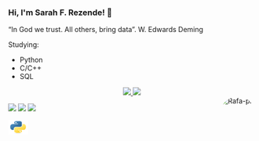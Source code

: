 ### Hi, I'm Sarah F. Rezende! 🦊 

“In God we trust. All others, bring data”. W. Edwards Deming 

Studying:
- Python
- C/C++
- SQL

<div align="center">
  <a href="https://github.com/sarahfeanor">
  <img height="180em" src="https://github-readme-stats.vercel.app/api?username=sarahfeanor&show_icons=true&theme=dracula&include_all_commits=true&count_private=true"/>
  <img height="180em" src="https://github-readme-stats.vercel.app/api/top-langs/?username=sarahfeanor&layout=compact&langs_count=7&theme=dracula"/>
</div>

</div> 

<img align="right" alt="Rafa-pic" height="150" style="border-radius:50px;" src="https://cdn.discordapp.com/attachments/685641595428536322/996884025245438082/download20220703173839.png"/>



</div>
  
  
<div> 
  
  <a href="https://instagram.com/sarahfrezende" target="_blank"><img src="https://img.shields.io/badge/-Instagram-%23E4405F?style=for-the-badge&logo=instagram&logoColor=white" target="_blank"></a>
  <a href = "mailto:sarahfrezende@gmail.com"><img src="https://img.shields.io/badge/-Gmail-%23333?style=for-the-badge&logo=gmail&logoColor=white" target="_blank"></a>
  <a href="https://www.linkedin.com/in/sarah-rezende-24938818b/" target="_blank"><img src="https://img.shields.io/badge/-LinkedIn-%230077B5?style=for-the-badge&logo=linkedin&logoColor=white" target="_blank"></a> 
  

<img align="center" alt="Rafa-Python" height="30" width="40" src="https://raw.githubusercontent.com/devicons/devicon/master/icons/python/python-original.svg"> 

 
</div>
